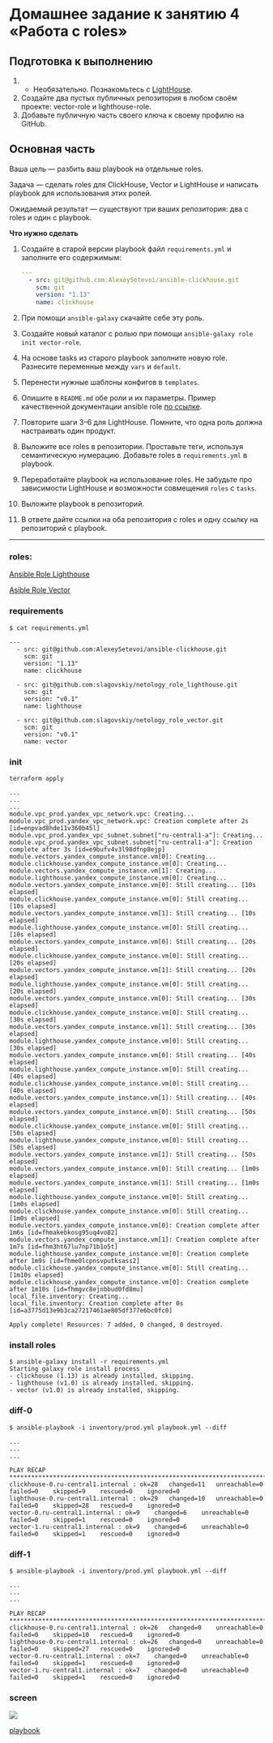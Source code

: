 # Домашнее задание к занятию 4 «Работа с roles»

## Подготовка к выполнению

1. * Необязательно. Познакомьтесь с [LightHouse](https://youtu.be/ymlrNlaHzIY?t=929).
2. Создайте два пустых публичных репозитория в любом своём проекте: vector-role и lighthouse-role.
3. Добавьте публичную часть своего ключа к своему профилю на GitHub.

## Основная часть

Ваша цель — разбить ваш playbook на отдельные roles. 

Задача — сделать roles для ClickHouse, Vector и LightHouse и написать playbook для использования этих ролей. 

Ожидаемый результат — существуют три ваших репозитория: два с roles и один с playbook.

**Что нужно сделать**

1. Создайте в старой версии playbook файл `requirements.yml` и заполните его содержимым:

   ```yaml
   ---
     - src: git@github.com:AlexeySetevoi/ansible-clickhouse.git
       scm: git
       version: "1.13"
       name: clickhouse 
   ```

2. При помощи `ansible-galaxy` скачайте себе эту роль.
3. Создайте новый каталог с ролью при помощи `ansible-galaxy role init vector-role`.
4. На основе tasks из старого playbook заполните новую role. Разнесите переменные между `vars` и `default`. 
5. Перенести нужные шаблоны конфигов в `templates`.
6. Опишите в `README.md` обе роли и их параметры. Пример качественной документации ansible role [по ссылке](https://github.com/cloudalchemy/ansible-prometheus).
7. Повторите шаги 3–6 для LightHouse. Помните, что одна роль должна настраивать один продукт.
8. Выложите все roles в репозитории. Проставьте теги, используя семантическую нумерацию. Добавьте roles в `requirements.yml` в playbook.
9. Переработайте playbook на использование roles. Не забудьте про зависимости LightHouse и возможности совмещения `roles` с `tasks`.
10. Выложите playbook в репозиторий.
11. В ответе дайте ссылки на оба репозитория с roles и одну ссылку на репозиторий с playbook.

---

### roles:

[Ansible Role Lighthouse](https://github.com/slagovskiy/netology_role_lighthouse)

[Asible Role Vector](https://github.com/slagovskiy/netology_role_vector)


### requirements

```
$ cat requirements.yml

---
  - src: git@github.com:AlexeySetevoi/ansible-clickhouse.git
    scm: git
    version: "1.13"
    name: clickhouse 

  - src: git@github.com:slagovskiy/netology_role_lighthouse.git
    scm: git
    version: "v0.1"
    name: lighthouse

  - src: git@github.com:slagovskiy/netology_role_vector.git
    scm: git
    version: "v0.1"
    name: vector
```


### init

```
terraform apply

...
...
...
module.vpc_prod.yandex_vpc_network.vpc: Creating...
module.vpc_prod.yandex_vpc_network.vpc: Creation complete after 2s [id=enpvad8hde11v360b45l]
module.vpc_prod.yandex_vpc_subnet.subnet["ru-central1-a"]: Creating...
module.vpc_prod.yandex_vpc_subnet.subnet["ru-central1-a"]: Creation complete after 3s [id=e9bufv4v3l98dfnp8ejp]
module.vectors.yandex_compute_instance.vm[0]: Creating...
module.clickhouse.yandex_compute_instance.vm[0]: Creating...
module.vectors.yandex_compute_instance.vm[1]: Creating...
module.lighthouse.yandex_compute_instance.vm[0]: Creating...
module.vectors.yandex_compute_instance.vm[0]: Still creating... [10s elapsed]
module.clickhouse.yandex_compute_instance.vm[0]: Still creating... [10s elapsed]
module.vectors.yandex_compute_instance.vm[1]: Still creating... [10s elapsed]
module.lighthouse.yandex_compute_instance.vm[0]: Still creating... [10s elapsed]
module.vectors.yandex_compute_instance.vm[0]: Still creating... [20s elapsed]
module.clickhouse.yandex_compute_instance.vm[0]: Still creating... [20s elapsed]
module.vectors.yandex_compute_instance.vm[1]: Still creating... [20s elapsed]
module.lighthouse.yandex_compute_instance.vm[0]: Still creating... [20s elapsed]
module.vectors.yandex_compute_instance.vm[0]: Still creating... [30s elapsed]
module.clickhouse.yandex_compute_instance.vm[0]: Still creating... [30s elapsed]
module.vectors.yandex_compute_instance.vm[1]: Still creating... [30s elapsed]
module.lighthouse.yandex_compute_instance.vm[0]: Still creating... [30s elapsed]
module.vectors.yandex_compute_instance.vm[0]: Still creating... [40s elapsed]
module.lighthouse.yandex_compute_instance.vm[0]: Still creating... [40s elapsed]
module.clickhouse.yandex_compute_instance.vm[0]: Still creating... [40s elapsed]
module.vectors.yandex_compute_instance.vm[1]: Still creating... [40s elapsed]
module.vectors.yandex_compute_instance.vm[0]: Still creating... [50s elapsed]
module.clickhouse.yandex_compute_instance.vm[0]: Still creating... [50s elapsed]
module.lighthouse.yandex_compute_instance.vm[0]: Still creating... [50s elapsed]
module.vectors.yandex_compute_instance.vm[1]: Still creating... [50s elapsed]
module.vectors.yandex_compute_instance.vm[0]: Still creating... [1m0s elapsed]
module.vectors.yandex_compute_instance.vm[1]: Still creating... [1m0s elapsed]
module.lighthouse.yandex_compute_instance.vm[0]: Still creating... [1m0s elapsed]
module.clickhouse.yandex_compute_instance.vm[0]: Still creating... [1m0s elapsed]
module.vectors.yandex_compute_instance.vm[0]: Creation complete after 1m6s [id=fhmakebkosg95uq4vo82]
module.vectors.yandex_compute_instance.vm[1]: Creation complete after 1m7s [id=fhm3ht67lu7np71b1o5t]
module.lighthouse.yandex_compute_instance.vm[0]: Creation complete after 1m9s [id=fhme0lcpnsvputksass2]
module.clickhouse.yandex_compute_instance.vm[0]: Still creating... [1m10s elapsed]
module.clickhouse.yandex_compute_instance.vm[0]: Creation complete after 1m10s [id=fhmgvc8ejnbbud0fd8mu]
local_file.inventory: Creating...
local_file.inventory: Creation complete after 0s [id=a3775d13e9b3ca27217461ae805df377e6bc0fc0]

Apply complete! Resources: 7 added, 0 changed, 0 destroyed.
```

### install roles

```
$ ansible-galaxy install -r requirements.yml 
Starting galaxy role install process
- clickhouse (1.13) is already installed, skipping.
- lighthouse (v1.0) is already installed, skipping.
- vector (v1.0) is already installed, skipping.
```

### diff-0

```
$ ansible-playbook -i inventory/prod.yml playbook.yml --diff

...
...
...

PLAY RECAP ********************************************************************************************************************************************************
clickhouse-0.ru-central1.internal : ok=28   changed=11   unreachable=0    failed=0    skipped=9    rescued=0    ignored=0   
lighthouse-0.ru-central1.internal : ok=29   changed=10   unreachable=0    failed=0    skipped=28   rescued=0    ignored=0   
vector-0.ru-central1.internal : ok=9    changed=6    unreachable=0    failed=0    skipped=1    rescued=0    ignored=0   
vector-1.ru-central1.internal : ok=9    changed=6    unreachable=0    failed=0    skipped=1    rescued=0    ignored=0   
```

### diff-1

```
$ ansible-playbook -i inventory/prod.yml playbook.yml --diff

...
...
...

PLAY RECAP ********************************************************************************************************************************************************
clickhouse-0.ru-central1.internal : ok=26   changed=0    unreachable=0    failed=0    skipped=10   rescued=0    ignored=0   
lighthouse-0.ru-central1.internal : ok=26   changed=0    unreachable=0    failed=0    skipped=27   rescued=0    ignored=0   
vector-0.ru-central1.internal : ok=7    changed=0    unreachable=0    failed=0    skipped=1    rescued=0    ignored=0   
vector-1.ru-central1.internal : ok=7    changed=0    unreachable=0    failed=0    skipped=1    rescued=0    ignored=0   
```

### screen

![](2025-03-12_20-47-52.png)

[playbook](playbook/README.md)